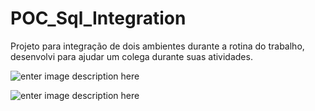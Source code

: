 # POC_Sql_Integration

Projeto para integração de dois ambientes durante a rotina do trabalho, desenvolvi para ajudar um colega durante suas atividades.


![enter image description here](https://i.imgur.com/kVIQSnZ.png)

![enter image description here](blob:https://imgur.com/8de2419d-e356-4422-9625-400f30d6f279)

